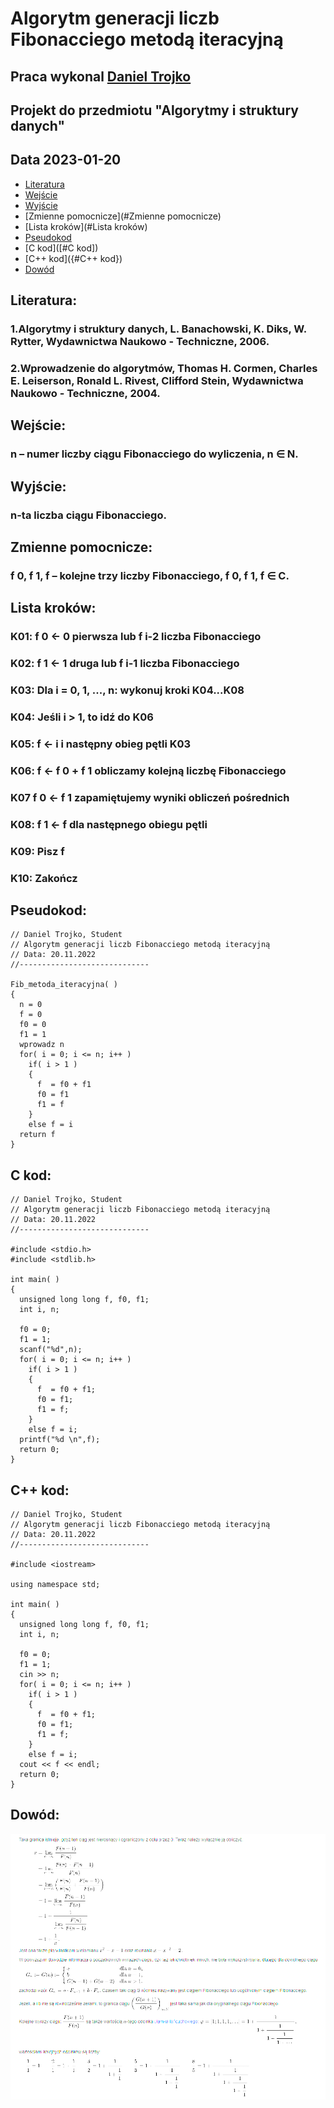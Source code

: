 # Algorytm generacji liczb Fibonacciego metodą iteracyjną

## Praca wykonal [Daniel Trojko](https://github.com/Half-Time-Demon/)

## Projekt do przedmiotu "Algorytmy i struktury danych"

## Data 2023-01-20

- [Literatura](#Literatura)
- [Wejście](#Wejście)
- [Wyjście](#Wyjście)
- [Zmienne pomocnicze](#Zmienne pomocnicze)
- [Lista kroków](#Lista kroków)
- [Pseudokod](#Pseudokod)
- [C kod]([#C kod])
- [C++ kod]({#C++ kod})
- [Dowód](#Dowód)

## Literatura:

### 1.Algorytmy i struktury danych, L. Banachowski, K. Diks, W. Rytter, Wydawnictwa Naukowo - Techniczne, 2006.
### 2.Wprowadzenie do algorytmów, Thomas H. Cormen, Charles E. Leiserson, Ronald L. Rivest, Clifford Stein, Wydawnictwa Naukowo - Techniczne, 2004.

## Wejście:

### n	 –  	numer liczby ciągu Fibonacciego do wyliczenia, n ∈ N.

## Wyjście:

### n-ta liczba ciągu Fibonacciego.

## Zmienne pomocnicze:


### f 0, f 1, f	 – 	kolejne trzy liczby Fibonacciego, f 0, f 1, f ∈ C.

## Lista kroków:

### K01:	f 0 ← 0	pierwsza lub f i-2 liczba Fibonacciego
### K02:	f 1 ← 1	druga lub f i-1 liczba Fibonacciego
### K03:	Dla i  = 0, 1, ..., n:  wykonuj kroki K04...K08	 
### K04:	    Jeśli i  > 1,    to idź do K06	 
### K05:	    f  ← i    i następny obieg pętli K03	 
### K06:	    f  ← f 0 + f 1	obliczamy kolejną liczbę Fibonacciego
### K07	    f 0 ← f 1	zapamiętujemy wyniki obliczeń pośrednich
### K08:	    f 1 ← f	dla następnego obiegu pętli
### K09:	Pisz f	 
### K10:	Zakończ	

## Pseudokod:
```
// Daniel Trojko, Student
// Algorytm generacji liczb Fibonacciego metodą iteracyjną
// Data: 20.11.2022
//-----------------------------

Fib_metoda_iteracyjna( )
{
  n = 0
  f = 0
  f0 = 0
  f1 = 1
  wprowadz n
  for( i = 0; i <= n; i++ )
    if( i > 1 )
    {
      f  = f0 + f1
      f0 = f1
      f1 = f
    }
    else f = i
  return f
}
```

## C kod:
```
// Daniel Trojko, Student
// Algorytm generacji liczb Fibonacciego metodą iteracyjną
// Data: 20.11.2022
//-----------------------------

#include <stdio.h>
#include <stdlib.h>

int main( )
{
  unsigned long long f, f0, f1;
  int i, n;

  f0 = 0;
  f1 = 1;
  scanf("%d",n);
  for( i = 0; i <= n; i++ )
    if( i > 1 )
    {
      f  = f0 + f1;
      f0 = f1;
      f1 = f;
    }
    else f = i;
  printf("%d \n",f);
  return 0;
}
```

## C++ kod:
```
// Daniel Trojko, Student
// Algorytm generacji liczb Fibonacciego metodą iteracyjną
// Data: 20.11.2022
//-----------------------------

#include <iostream>

using namespace std;

int main( )
{
  unsigned long long f, f0, f1;
  int i, n;

  f0 = 0;
  f1 = 1;
  cin >> n;
  for( i = 0; i <= n; i++ )
    if( i > 1 )
    {
      f  = f0 + f1;
      f0 = f1;
      f1 = f;
    }
    else f = i;
  cout << f << endl;
  return 0;
}
```

## Dowód:

<img width="674" alt="image" src="https://github.com/Half-Time-Demon/Algorytmy_i_struktury_danych/blob/main/Projekt/dowud_fib.png">
